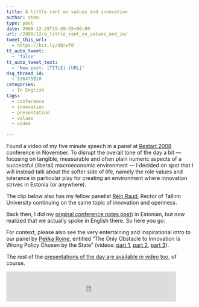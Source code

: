 ```yaml
---
title: A little rant on values and innovation
author: sten
type: post
date: 2008-12-29T15:49:55+00:00
url: /2008/12/a_little_rant_on_values_and_in/
tweet_this_url:
  - https://bit.ly/dQrwT0
tt_auto_tweet:
  - 'false'
tt_auto_tweet_text:
  - 'New post: [TITLE] [URL]'
dsq_thread_id:
  - 536475010
categories:
  - In English
tags:
  - conference
  - innovation
  - presentation
  - values
  - video

---
```

Found a video of my five minute speech in a panel at [Restart 2008][1] conference in November. To disrupt the overall tone of the day a bit &#8212; focusing on tangible, measurable and often plain numeric aspects of a successful (liberal) macroeconomic environment &#8212; I decided on spot that I will instead talk about the softer side of life, namely the role values and tolerance in particular play for creating an environment where innovation strives in Estonia (or anywhere).

The clip below also has my fellow panelist [Rein Raud][2], Rector of Tallinn University continuing on the same topic of innovation and openness.

Back then, I did my [original conference notes post][3]) in Estonian, but now realized that we actually spoke in English there. So here you go:



For context, please also see the very entertaining and inspirational intro to our panel by [Pekka Roine][4], entitled &#8220;The Only Obstacle to Innovation Is Wrong Policy Chosen by the State&#8221; (videos: [part 1][5], [part 2][6], [part 3][7]).

The rest of the [presentations of the day are available in video too][8], of course.

<iframe src="http://www.facebook.com/plugins/like.php?href=http%3A%2F%2Fsten.tamkivi.com%2F2008%2F12%2Fa_little_rant_on_values_and_in%2F&layout=standard&show_faces=true&width=450&action=like&colorscheme=light&height=80" scrolling="no" frameborder="0" style="border:none; overflow:hidden; width:450px; height:80px;" allowTransparency="true"></iframe>

 [1]: http://www.re-start.ee/eng/
 [2]: http://www.re-start.ee/eng/majandus-reformierakond-rein-raud/
 [3]: http://sten.tamkivi.com/2008/11/restart_konverentsilt.html
 [4]: http://www.re-start.ee/eng/majandus-reformierakond-pekka-roine/
 [5]: http://www.youtube.com/watch?v=uqoX3sdoeEY
 [6]: http://www.youtube.com/watch?v=x48FDd1ZAtg
 [7]: http://www.youtube.com/watch?v=ok1pyoxTwUw
 [8]: http://www.re-start.ee/eng/majandus-reformierakond-videod.html